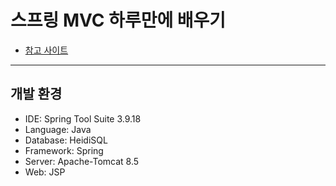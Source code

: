 # 스프링 MVC 하루만에 배우기 
* [참고 사이트](https://wikidocs.net/book/5792)
***

## 개발 환경
* IDE: Spring Tool Suite 3.9.18
* Language: Java
* Database: HeidiSQL
* Framework: Spring
* Server: Apache-Tomcat 8.5
* Web: JSP

